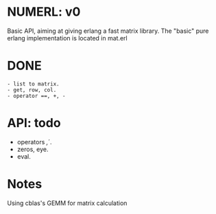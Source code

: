 # NUMERL: v0

Basic API, aiming at giving erlang a fast matrix library. The "basic" pure erlang implementation is located in mat.erl


# DONE
    - list to matrix.
    - get, row, col.
    - operator ==, +, -

# API: todo
- operators *,*´. 
- zeros, eye.
- eval.

# Notes
Using cblas's GEMM for matrix calculation